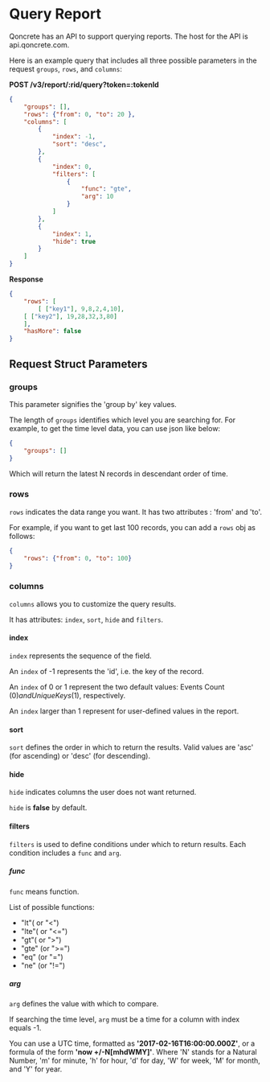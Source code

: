 # Query Report


Qoncrete has an API to support querying reports. The host for the API is api.qoncrete.com.

Here is an example query that includes all three possible parameters in the request `groups`, `rows`, and `columns`:

**POST /v3/report/:rid/query?token=:tokenId**

```json
{
    "groups": [],
    "rows": {"from": 0, "to": 20 },
    "columns": [
        {
            "index": -1,
            "sort": "desc",
        },
        {
            "index": 0,
            "filters": [
                {
                    "func": "gte",
                    "arg": 10
                }
            ]
        },
        {
            "index": 1,
            "hide": true
        }
    ]
}
```

**Response**

```json
{
    "rows": [
    	[ ["key1"], 9,8,2,4,10],
	[ ["key2"], 19,28,32,3,80]
    ],
    "hasMore": false
}
```


## Request Struct Parameters

### groups

This parameter signifies the 'group by' key values. 

The length of `groups` identifies which level you are searching for.
For example, to get the time level data, you can use json like below:

```json
{
	"groups": []
}
```



Which will return the latest N records in descendant order of time.

### rows

`rows` indicates the data range you want.
It has two attributes : 'from' and 'to'.

For example, if you want to get last 100 records, you can add a `rows` obj as follows:

```json
{
    "rows": {"from": 0, "to": 100}
}
```

### columns

`columns` allows you to customize the query results.

It has attributes: `index`, `sort`, `hide` and `filters`.

#### index

`index` represents the sequence of the field.

An `index` of -1 represents the 'id', i.e. the key of the record.

An `index` of 0 or 1 represent the two default values: Events Count ($0) and Unique Keys ($1), respectively.

An `index` larger than 1 represent for user-defined values in the report.


#### sort

`sort` defines the order in which to return the results. Valid values are 'asc' (for ascending) or 'desc' (for descending).

#### hide

`hide` indicates columns the user does not want returned.

`hide` is **false** by default.

#### filters

`filters` is used to define conditions under which to return results.  Each condition includes a `func` and `arg`.

##### func

`func` means function.

List of possible functions:
* "lt"( or "<")
* "lte"( or "<=") 
* "gt"( or ">") 
* "gte" (or ">=")
* "eq" (or "=")
* "ne" (or "!=")

##### arg

`arg` defines the value with which to compare.

If searching the time level, `arg` must be a time for a column with index equals -1.

 You can use a UTC time, formatted as **'2017-02-16T16:00:00.000Z'**, or a formula of the form **'now +/-N[mhdWMY]'**. Where 'N' stands for a Natural Number, 'm' for minute, 'h'  for hour, 'd' for day, 'W' for week, 'M' for month, and 'Y' for year.

